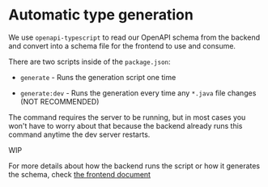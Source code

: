 # Automatic type generation

We use `openapi-typescript` to read our OpenAPI schema from the backend and convert into a schema file for the frontend to use and consume.

There are two scripts inside of the `package.json`:

- `generate` - Runs the generation script one time

- `generate:dev` - Runs the generation every time any `*.java` file changes (NOT RECOMMENDED)

The command requires the server to be running, but in most cases you won't have to worry about that because the backend already runs this command anytime the dev server restarts.

WIP

For more details about how the backend runs the script or how it generates the schema, check [the frontend document](https://github.com/tahminator/codebloom/tree/fix-type-gen-infinite-loop)
